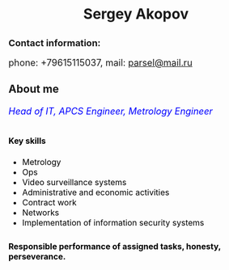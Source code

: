 # <center> Sergey Akopov
##
## <font size=4> Contact information:
phone: +79615115037, mail: parsel@mail.ru
### About me
  *<font size=4 color= blue> Head of IT, APCS Engineer, Metrology Engineer*
  ## <font size=3 color= black> Key skills
  * Metrology
* Ops
* Video surveillance systems
* Administrative and economic activities
* Contract work
* Networks
* Implementation of information security systems
### <font size=3 color= black>Responsible performance of assigned tasks, honesty, perseverance.
##